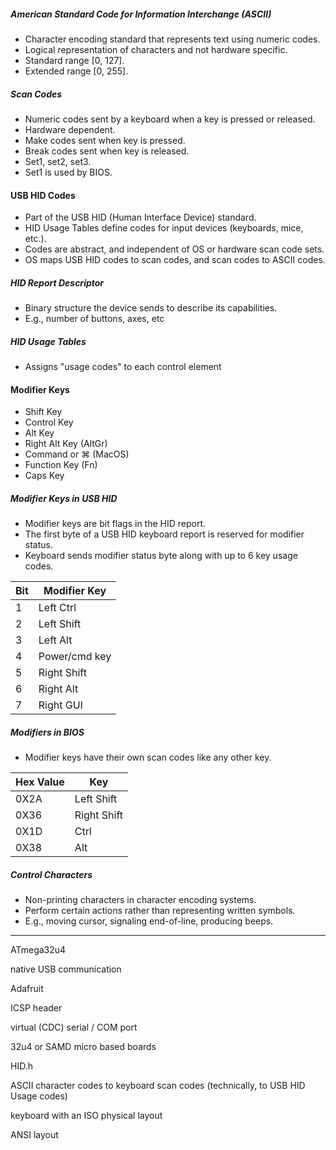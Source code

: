 ##### American Standard Code for Information Interchange (ASCII)
- Character encoding standard that represents text using numeric codes.
- Logical representation of characters and not hardware specific.
- Standard range [0, 127].
- Extended range [0, 255].

##### Scan Codes
- Numeric codes sent by a keyboard when a key is pressed or released.
- Hardware dependent.
- Make codes sent when key is pressed. 
- Break codes sent when key is released. 
- Set1, set2, set3. 
- Set1 is used by BIOS.

#### USB HID Codes
- Part of the USB HID (Human Interface Device) standard. 
- HID Usage Tables define codes for input devices (keyboards, mice, etc.).
- Codes are abstract, and independent of OS or hardware scan code sets.
- OS maps USB HID codes to scan codes, and scan codes to ASCII codes.
##### HID Report Descriptor
- Binary structure the device sends to describe its capabilities.
- E.g.,  number of buttons, axes, etc
##### HID Usage Tables
-  Assigns "usage codes" to each control element

#### Modifier Keys
- Shift Key
- Control Key
- Alt Key
- Right Alt Key (AltGr)
- Command or ⌘ (MacOS)
- Function Key (Fn)
- Caps Key
##### Modifier Keys in USB HID 
- Modifier keys are bit flags in the HID report.
- The first byte of a USB HID keyboard report is reserved for modifier status.
- Keyboard sends modifier status byte along with up to 6 key usage codes.

| Bit | Modifier Key  |
|-----|---------------|
| 1   | Left Ctrl     |
| 2   | Left Shift    |
| 3   | Left Alt      |
| 4   | Power/cmd key |
| 5   | Right Shift   |
| 6   | Right Alt     |
| 7   | Right GUI     |
##### Modifiers in BIOS
- Modifier keys have their own scan codes like any other key.

| Hex Value | Key         |
|-----------|-------------|
| 0X2A      | Left Shift  |
| 0X36      | Right Shift |
| 0X1D      | Ctrl        |
| 0X38      | Alt         |


##### Control Characters
- Non-printing characters in character encoding systems.
- Perform certain actions rather than representing written symbols.
- E.g., moving cursor, signaling end-of-line, producing beeps. 



































--------------------------------------------------------------------------------

ATmega32u4

native USB communication

Adafruit

ICSP header

virtual (CDC) serial / COM port

32u4 or SAMD micro based boards


HID.h


 ASCII character codes to keyboard scan codes (technically, to USB HID
  Usage codes)

  keyboard with an ISO physical layout

  ANSI layout

  